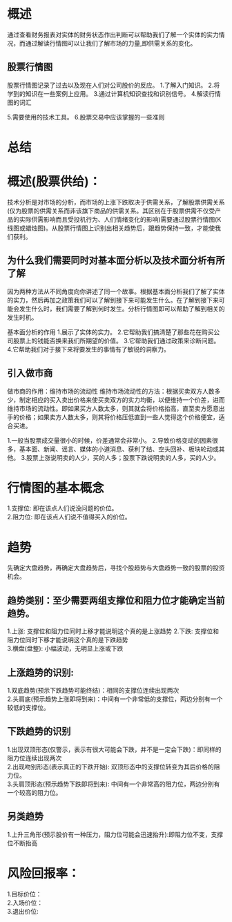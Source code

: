 # 概述
通过查看财务报表对实体的财务状态作出判断可以帮助我们了解一个实体的实力情况，而通过解读行情图可以让我们了解市场的力量,即供需关系的变化。

## 股票行情图
股票行情图记录了过去以及现在人们对公司股价的反应。
1.了解入门知识。
2.将学到的知识在一些案例上应用。
3.通过计算机知识查找和识别信号。
4.解读行情图的词汇

5.需要使用的技术工具。
6.股票交易中应该掌握的一些准则





# 总结
# 概述(股票供给)：
技术分析是对市场的分析，而市场的上涨下跌取决于供需关系，了解股票供需关系(仅为股票的供需关系而非该旗下商品的供需关系。其区别在于股票供需不仅受产品的实际供需影响而且受投机行为、人们情绪变化的影响)需要通过股票行情图(K线图或蜡烛图)。从股票行情图上识别出相关趋势后，跟趋势保持一致，才能使我们获利。

## 为什么我们需要同时对基本面分析以及技术面分析有所了解
因为两种方法从不同角度向你讲述了同一个故事。根据基本面分析我们了解了实体的实力，然后再加之政策我们可以了解到接下来可能发生什么。在了解到接下来可能会发生什么时，我们需要了解到何时发生。分析行情图即可以帮助了解到相关的发生时机。

基本面分析的作用
1.展示了实体的实力。
2.它帮助我们搞清楚了那些花在购买公司股票上的钱能否换来我们所期望的价值。
3.它帮助我们通过政策来诊断问题。
4.它帮助我们对于接下来将要发生的事情有了敏锐的洞察力。

## 引入做市商
做市商的作用：维持市场的流动性
维持市场流动性的方法：根据买卖双方人数多少，制定相应的买入卖出价格来使买卖双方的实力均衡，以便维持一个价差，进而维持市场的流动性。即如果买方人数太多，则其就会将价格抬高，直至卖方愿意出手的价格；如果卖方人数太多，则其将价格压低直到一些人觉得这个价格便宜，适合买进。

1.一般当股票成交量很小的时候，价差通常会非常小。
2.导致价格变动的因素很多，基本面、新闻、谣言、媒体的小道消息、获利了结、空头回补、板块轮动或其他。
3.股票上涨说明卖的人少，买的人多；股票下跌说明卖的人多，买的人少。

# 行情图的基本概念
1.支撑位: 即在该点人们说没问题的价位。             
2.阻力位: 即在该点人们说不值得买入的价位。             

# 趋势
先确定大盘趋势，再确定大盘趋势后，寻找个股趋势与大盘趋势一致的股票的投资机会。

## 趋势类别：至少需要两组支撑位和阻力位才能确定当前趋势。            
1.上涨: 支撑位和阻力位同时上移才能说明这个真的是上涨趋势
2.下跌: 支撑位和阻力位同时下移才能说明这个真的是下跌趋势             
3.横盘(盘整): 小幅波动，无明显上涨或下跌               

## 上涨趋势的识别:
1.双底趋势(预示下跌趋势可能终结)：相同的支撑位连续出现两次           
2.头肩底(预示趋势上涨即将到来)：中间有一个非常低的支撑位，两边分别有一个较低的支撑位。          

## 下跌趋势的识别
1.出现双顶形态(仅警示，表示有很大可能会下跌，并不是一定会下跌)：即同样的阻力位连续出现两次         
2.出现吻别形态(表示真正的下跌开始): 双顶形态中的支撑位转变为其后价格的阻力位。         
3.头肩顶形态(预示趋势下跌即将到来): 中间有一个非常高的阻力位，两边分别有一个较高的阻力位。         

## 另类趋势
1.上升三角形(预示股价有一种压力，阻力位可能会迅速抬升):即阻力位不变，支撑位不断抬高       

# 风险回报率：
1.目标价位：       
2.入场价位：         
3.退出价位:       
